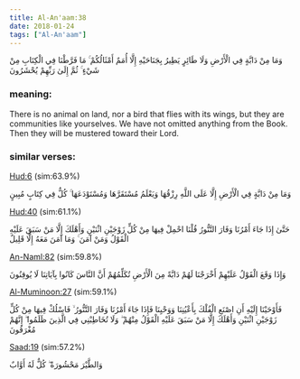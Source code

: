 ```yaml
---
title: Al-An'aam:38
date: 2018-01-24
tags: ["Al-An'aam"]
---
```

وَمَا مِنْ دَابَّةٍ فِي الْأَرْضِ وَلَا طَائِرٍ يَطِيرُ بِجَنَاحَيْهِ إِلَّا أُمَمٌ أَمْثَالُكُمْ ۚ مَا فَرَّطْنَا فِي الْكِتَابِ مِنْ شَيْءٍ ۚ ثُمَّ إِلَىٰ رَبِّهِمْ يُحْشَرُونَ
### meaning: 
There is no animal on land, nor a bird that flies with its wings, but they are communities like yourselves. We have not omitted anything from the Book. Then they will be mustered toward their Lord.
### similar verses: 

[Hud:6](/11/6) (sim:63.9%)

وَمَا مِنْ دَابَّةٍ فِي الْأَرْضِ إِلَّا عَلَى اللَّهِ رِزْقُهَا وَيَعْلَمُ مُسْتَقَرَّهَا وَمُسْتَوْدَعَهَا ۚ كُلٌّ فِي كِتَابٍ مُبِينٍ

[Hud:40](/11/40) (sim:61.1%)

حَتَّىٰ إِذَا جَاءَ أَمْرُنَا وَفَارَ التَّنُّورُ قُلْنَا احْمِلْ فِيهَا مِنْ كُلٍّ زَوْجَيْنِ اثْنَيْنِ وَأَهْلَكَ إِلَّا مَنْ سَبَقَ عَلَيْهِ الْقَوْلُ وَمَنْ آمَنَ ۚ وَمَا آمَنَ مَعَهُ إِلَّا قَلِيلٌ

[An-Naml:82](/27/82) (sim:59.8%)

وَإِذَا وَقَعَ الْقَوْلُ عَلَيْهِمْ أَخْرَجْنَا لَهُمْ دَابَّةً مِنَ الْأَرْضِ تُكَلِّمُهُمْ أَنَّ النَّاسَ كَانُوا بِآيَاتِنَا لَا يُوقِنُونَ

[Al-Muminoon:27](/23/27) (sim:59.1%)

فَأَوْحَيْنَا إِلَيْهِ أَنِ اصْنَعِ الْفُلْكَ بِأَعْيُنِنَا وَوَحْيِنَا فَإِذَا جَاءَ أَمْرُنَا وَفَارَ التَّنُّورُ ۙ فَاسْلُكْ فِيهَا مِنْ كُلٍّ زَوْجَيْنِ اثْنَيْنِ وَأَهْلَكَ إِلَّا مَنْ سَبَقَ عَلَيْهِ الْقَوْلُ مِنْهُمْ ۖ وَلَا تُخَاطِبْنِي فِي الَّذِينَ ظَلَمُوا ۖ إِنَّهُمْ مُغْرَقُونَ

[Saad:19](/38/19) (sim:57.2%)

وَالطَّيْرَ مَحْشُورَةً ۖ كُلٌّ لَهُ أَوَّابٌ
